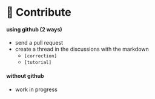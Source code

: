 
# 🫵 Contribute
#### using github (2 ways)
- send a pull request
- create a thread in the discussions with the markdown 
    - ```[correction]``` 
    - ```[tutorial]``` 

#### without github
- work in progress